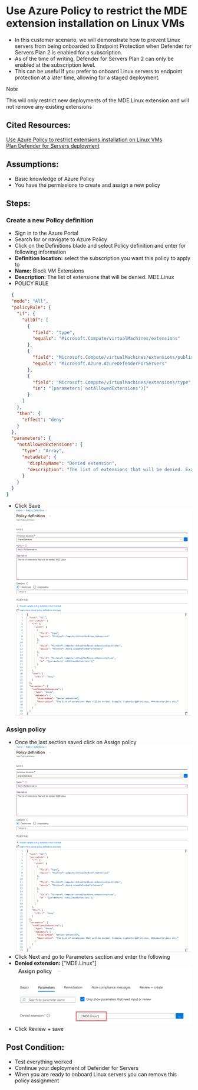 # Use Azure Policy to restrict the MDE extension installation on Linux VMs

- In this customer scenario, we will demonstrate how to prevent Linux servers from being onboarded to Endpoint Protection when Defender for Servers Plan 2 is enabled for a subscription.
- As of the time of writing, Defender for Servers Plan 2 can only be enabled at the subscription level.
- This can be useful if you prefer to onboard Linux servers to endpoint protection at a later time, allowing for a staged deployment.

> [!NOTE]
> This will only restrict new deployments of the MDE.Linux extension and will not remove any existing extensions

## Cited Resources:
[Use Azure Policy to restrict extensions installation on Linux VMs](https://learn.microsoft.com/en-us/azure/virtual-machines/extensions/extensions-rmpolicy-howto-cli) <br/>
[Plan Defender for Servers deployment](https://learn.microsoft.com/en-us/azure/defender-for-cloud/plan-defender-for-servers) <br/>

## Assumptions:

- Basic knowledge of Azure Policy
- You have the permissions to create and assign a new policy

## Steps:

### Create a new Policy definition

- Sign in to the Azure Portal
- Search for or navigate to Azure Policy
- Click on the Definitions blade and select Policy definition and enter for following information
- **Definition location:** select the subscription you want this policy to apply to
- **Name:** Block VM Extensions
- **Description:** The list of extensions that will be denied. MDE.Linux
- POLICY RULE
```json
  {
  "mode": "All",
  "policyRule": {
    "if": {
      "allOf": [
        {
          "field": "type",
          "equals": "Microsoft.Compute/virtualMachines/extensions"
        },
        {
          "field": "Microsoft.Compute/virtualMachines/extensions/publisher",
          "equals": "Microsoft.Azure.AzureDefenderForServers"
        },
        {
          "field": "Microsoft.Compute/virtualMachines/extensions/type",
          "in": "[parameters('notAllowedExtensions')]"
        }
      ]
    },
    "then": {
      "effect": "deny"
    }
  },
  "parameters": {
    "notAllowedExtensions": {
      "type": "Array",
      "metadata": {
        "displayName": "Denied extension",
        "description": "The list of extensions that will be denied. Example: CustomScriptForLinux, VMAccessForLinux etc."
      }
    }
  }
}
```
- Click Save<br/>
  ![Policy definition](images/Restrict-extension-installation-on-Linux-VMs-1.png)

### Assign policy
- Once the last section saved click on Assign policy <br/>
![Assign policy](images/Restrict-extension-installation-on-Linux-VMs-1.png)
- Click Next and go to Parameters section and enter the following
- **Denied extension:** ["MDE.Linux"] <br/>
![Denied extension](images/Restrict-extension-installation-on-Linux-VMs-3.png)
- Click Review + save

## Post Condition:
- Test everything worked
- Continue your deployment of Defender for Servers
-  When you are ready to onboard Linux servers you can remove this policy assignment

